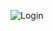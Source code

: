 
![Login](https://github.com/anlyldz/defaultapp/assets/101934800/991834e4-8b3d-43f5-bf61-239312705707)
<img src="[https://user-images.githubusercontent.com/16319829/81180309-2b51f000-8fee-11ea-8a78-ddfe8c3412a7.png](https://github.com/anlyldz/defaultapp/assets/101934800/991834e4-8b3d-43f5-bf61-239312705707)" width="10" height="10">

